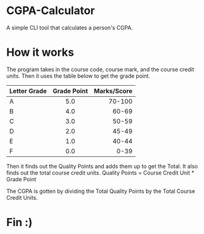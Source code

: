 # CGPA-Calculator
A simple CLI tool that calculates a person's CGPA.

# How it works
The program takes in the course code, course mark, and the course credit units. Then it uses the table below to get the grade point.

| Letter Grade | Grade Point | Marks/Score |
| :---         |     :---:   |        ---: |
| A   | 5.0     | 70-100    |
| B   | 4.0     | 60-69     |
| C   | 3.0     | 50-59     |
| D   | 2.0     | 45-49     |
| E   | 1.0     | 40-44     |
| F   | 0.0     | 0-39      |

Then it finds out the Quality Points and adds them up to get the Total.
It also finds out the total course credit units.
Quality Points = Course Credit Unit * Grade Point

The CGPA is gotten by dividing the Total Quality Points by the Total Course Credit Units.

# Fin :)
